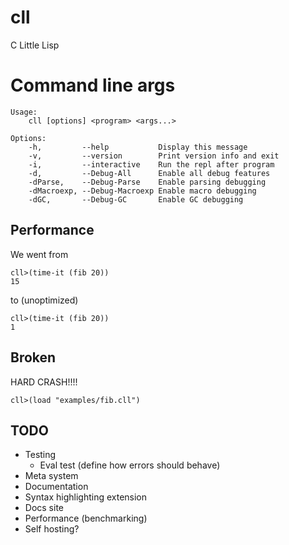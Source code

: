 # cll
C Little Lisp

# Command line args

```
Usage:
    cll [options] <program> <args...>

Options:
    -h,         --help           Display this message
    -v,         --version        Print version info and exit
    -i,         --interactive    Run the repl after program
    -d,         --Debug-All      Enable all debug features
    -dParse,    --Debug-Parse    Enable parsing debugging
    -dMacroexp, --Debug-Macroexp Enable macro debugging
    -dGC,       --Debug-GC       Enable GC debugging
```

## Performance 

We went from
``` 
cll>(time-it (fib 20))
15
```
to (unoptimized) 
```
cll>(time-it (fib 20))
1
```

## Broken

HARD CRASH!!!!
```
cll>(load "examples/fib.cll")
```

## TODO
- Testing
  - Eval test (define how errors should behave)
- Meta system
- Documentation
- Syntax highlighting extension
- Docs site
- Performance (benchmarking)
- Self hosting?